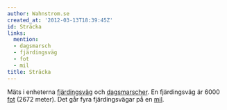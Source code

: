 ```yaml
---
author: Wahnstrom.se
created_at: '2012-03-13T18:39:45Z'
id: Sträcka
links:
  mention:
  - dagsmarsch
  - fjärdingsväg
  - fot
  - mil
title: Sträcka
---
```


Mäts i enheterna [fjärdingsväg] och [dagsmarscher]. En fjärdingsväg är 6000 [fot] (2672 meter). Det
går fyra fjärdingsvägar på en [mil].

  [fjärdingsväg]: fjärdingsväg
  [dagsmarscher]: dagsmarsch
  [fot]: fot
  [mil]: mil